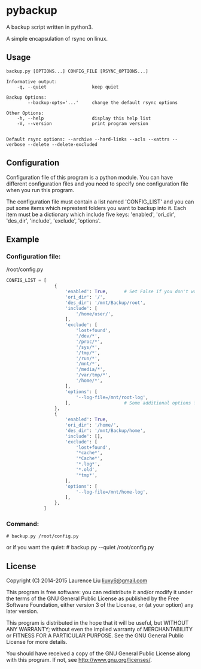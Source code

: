 pybackup
========

A backup script written in python3.

A simple encapsulation of rsync on linux.


## Usage

    backup.py [OPTIONS...] CONFIG_FILE [RSYNC_OPTIONS...]

    Informative output:
        -q, --quiet                 keep quiet

    Backup Options:
            --backup-opts='...'     change the default rsync options

    Other Options:
        -h, --help                  display this help list
        -V, --version               print program version


    Default rsync options: --archive --hard-links --acls --xattrs --verbose --delete --delete-excluded


## Configuration

Configuration file of this program is a python module. You can have different configuration files and you need to specify one configuration file when you run this program.

The configuration file must contain a list named 'CONFIG_LIST' and you can put some items which represtent folders you want to backup into it. Each item must be a dictionary which include five keys: 'enabled', 'ori_dir', 'des_dir', 'include', 'exclude', 'options'.


## Example

### Configuration file:
/root/config.py
```python
CONFIG_LIST = [
                  {
                      'enabled': True,      # Set False if you don't want to backup this folder
                      'ori_dir': '/',
                      'des_dir': '/mnt/Backup/root',
                      'include': [
                          '/home/user/',
                      ],
                      'exclude': [
                          'lost+found',
                          '/dev/*',
                          '/proc/*',
                          '/sys/*',
                          '/tmp/*',
                          '/run/*',
                          '/mnt/*',
                          '/media/*',
                          '/var/tmp/*',
                          '/home/*',
                      ],
                      'options': [
                          '--log-file=/mnt/root-log',
                      ],                    # Some additional options for rsync
                  },
                  {
                      'enabled': True,
                      'ori_dir': '/home/',
                      'des_dir': '/mnt/Backup/home',
                      'include': [],
                      'exclude': [
                          'lost+found',
                          '*cache*',
                          '*Cache*',
                          '*.log*',
                          '*.old',
                          '*tmp*',
                      ],
                      'options': [
                          '--log-file=/mnt/home-log',
                      ],
                  },
              ]
```

### Command:
    # backup.py /root/config.py
or if you want the quiet:
    # backup.py --quiet /root/config.py


## License

Copyright (C) 2014-2015  Laurence Liu <liuxy6@gmail.com>

This program is free software: you can redistribute it and/or modify it under the terms of the GNU General Public License as published by the Free Software Foundation, either version 3 of the License, or (at your option) any later version.

This program is distributed in the hope that it will be useful, but WITHOUT ANY WARRANTY; without even the implied warranty of MERCHANTABILITY or FITNESS FOR A PARTICULAR PURPOSE.  See the GNU General Public License for more details.

You should have received a copy of the GNU General Public License along with this program.  If not, see <http://www.gnu.org/licenses/>.
